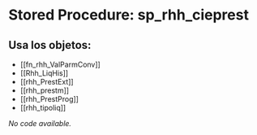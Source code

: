# Stored Procedure: sp_rhh_cieprest

## Usa los objetos:
- [[fn_rhh_ValParmConv]]
- [[Rhh_LiqHis]]
- [[rhh_PrestExt]]
- [[rhh_prestm]]
- [[rhh_PrestProg]]
- [[rhh_tipoliq]]

*No code available.*
